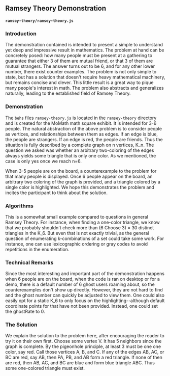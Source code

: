 ## Ramsey Theory Demonstration 
#### `ramsey-theory/ramsey-theory.js`

### Introduction

The demonstration contained is intended to present a simple to understand yet deep and impressive result in mathematics. The problem at hand can be concretely posed: how many people must be present at a gathering to guarantee that either 3 of them are mutual friend, or that 3 of them are mutual strangers. The answer turns out to be 6, and for any other lower number, there exist counter examples. The problem is not only simple to state, but has a solution that doesn't require heavy mathematical machinery, but remains concise and clever. This little result is a great way to pique many people's interest in math. The problem also abstracts and generalizes naturally, leading to the established field of Ramsey Theory.

### Demonstration

The `behs` files `ramsey-theory.js` is located in the `ramsey-theory` directory and is created for the MoMath math square exhibit. It is intended for 3-6 people. The natural abstraction of the above problem is to consider people as vertices, and relationships between them as edges. If an edge is blue, the people are strangers. If an edge is red, the people are friends. Thus the situation is fully described by a complete graph on n vertices, K_n. The question we asked was whether an arbitrary two-coloring of the edges always yields some triangle that is only one color. As we mentioned, the case is only yes once we reach n=6. 

When 3-5 people are on the board, a counterexample to the problem for that many people is displayed. Once 6 people appear on the board, an arbitrary two coloring of the graph is provided, and a triangle colored by a single color is highlighted. We hope this demonstrates the problem and incites the participant to think about the solution.

### Algorithms

This is a somewhat small example compared to questions in general Ramsey Theory. For instance, when finding a one-color triangle, we know that we probably shouldn't check more than (6 Choose 3) = 30 distinct triangles in the K_6. But even that is not exactly trivial, as the general question of enumerating k-combinations of a set could take some work. For instance, one can use lexicographic ordering or gray codes to avoid repetitions in the enumeration.

### Technical Remarks
 
Since the most interesting and important part of the demonstration happens when 6 people are on the board, when the code is ran on desktop or for a demo, there is a default number of 6 ghost users roaming about, so the counterexamples don't show up directly. However, they are not hard to find and the ghost number can quickly be adjusted to view them. One could also easily opt for a static K_6 to only focus on the highlighting--although default coordinate points for that have not been provided. Instead, one could set the ghostRate to 0. 

### The Solution
We explain the solution to the problem here, after encouraging the reader to try it on their own first. Choose some vertex V. It has 5 neighbors since the graph is complete. By the pigeonhole principle, at least 3 must be one one color, say red. Call those vertices A, B, and C. If any of the edges AB, AC, or BC are red, say AB, then PA, PB, and AB form a red triangle. If none of then are red, then AB, AC, and BC are blue and form blue triangle ABC. Thus some one-colored triangle must exist. 

